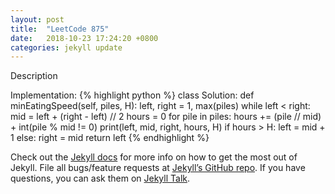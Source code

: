 ```yaml
---
layout: post
title:  "LeetCode 875"
date:   2018-10-23 17:24:20 +0800
categories: jekyll update
---
```


Description

Implementation:
{% highlight python %}
class Solution:
    def minEatingSpeed(self, piles, H):
        left, right = 1, max(piles)
        while left < right:
            mid = left + (right - left) // 2
            hours = 0
            for pile in piles:
                hours += (pile // mid) + int(pile % mid != 0)
            print(left, mid, right, hours, H)
            if hours > H:
                left = mid + 1
            else:
                right = mid
        return left
{% endhighlight %}

Check out the [Jekyll docs][jekyll-docs] for more info on how to get the most out of Jekyll. File all bugs/feature requests at [Jekyll’s GitHub repo][jekyll-gh]. If you have questions, you can ask them on [Jekyll Talk][jekyll-talk].

[jekyll-docs]: https://jekyllrb.com/docs/home
[jekyll-gh]:   https://github.com/jekyll/jekyll
[jekyll-talk]: https://talk.jekyllrb.com/
